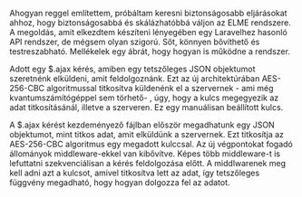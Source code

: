 Ahogyan reggel említettem, próbáltam keresni biztonságosabb eljárásokat ahhoz, hogy biztonságosabbá és skálázhatóbbá váljon az ELME rendszere.
A megoldás, amit elkezdtem készíteni lényegében egy Laravelhez hasonló API rendszer, de mégsem olyan szigorú. Sőt, könnyen bővíthető és testreszabható.
Mellékelek egy ábrát, hogy hogyan is működne a rendszer.

Adott egy $.ajax kérés, amiben egy tetszőleges JSON objektumot szeretnénk elküldeni, amit feldolgoznánk. Ezt az új architektúrában AES-256-CBC algoritmussal titkosítva küldenénk el a szervernek - ami még kvantumszámítógéppel sem törhető- , úgy, hogy a kulcs megegyezik az adat titkosításánál, illetve a szerveren. Ez egy manuálisan beállított kulcs.

A $.ajax kérést kezdeményező fájlban először megadhatunk egy JSON objektumot, mint titkos adat, amit elküldünk a szervernek. Ezt titkosítja az AES-256-CBC algoritmus egy megadott kulccsal. 
Az új végpontokat fogadó állományok middleware-ekkel van kibővítve. Képes több middleware-t is lefuttatni szekvenciálisan a kérés feldolgozása előtt. A middlwarenek meg kell adni azt a kulcsot, amivel titkosítva lett az adat, így tetszőleges függvény megadható, hogy hogyan dolgozza fel az adatot.

